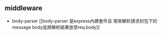 



## middleware

- body-parser
[[body-parser 是express內建套件且 用來解析請求封包下的message body並將解析結果放至req.body]]